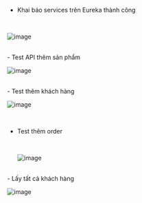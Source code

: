 - Khai báo services trên Eureka thành công
<br>

![image](https://github.com/user-attachments/assets/a4416e83-f6c6-4670-8cae-a92d5b54a0aa)

<br>
- Test API thêm sản phẩm

<br>

![image](https://github.com/user-attachments/assets/e009d0fb-fa76-4900-b927-0672d339b84b)

<br>
- Test thêm khách hàng
<br>

![image](https://github.com/user-attachments/assets/6f49fd7d-b4a1-49c0-9967-a2b70da7140b)

<br>

- Test thêm order

  <br>
  
  ![image](https://github.com/user-attachments/assets/c2483af8-b99d-4ddc-a516-faea3e68d447)
  
<br>
  - Lấy tất cả khách hàng
  <br>
  
  ![image](https://github.com/user-attachments/assets/5b87f4cf-65f4-4173-9913-bb360f1ab299)

    







